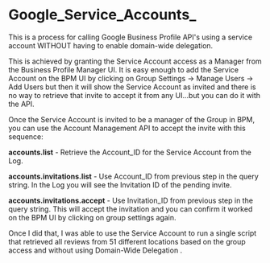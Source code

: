 # Google_Service_Accounts_

This is a process for calling Google Business Profile API's using a service account WITHOUT having to enable domain-wide delegation.

This is achieved by granting the Service Account access as a Manager from the Business Profile Manager UI.  It is easy enough to add the Service Account on the BPM UI by clicking on Group Settings -> Manage Users -> Add Users but then it will show the Service Account as invited and there is no way to retrieve that invite to accept it from any UI...but you can do it with the API.

Once the Service Account is invited to be a manager of the Group in BPM, you can use the Account Management API to accept the invite with this sequence:

**accounts.list** - Retrieve the Account_ID for the Service Account from the Log.

**accounts.invitations.list** - Use Account_ID from previous step in the query string. In the Log you will see the Invitation ID of the pending invite.

**accounts.invitations.accept** - Use Invitation_ID from previous step in the query string.
This will accept the invitation and you can confirm it worked on the BPM UI by clicking on group settings again.

Once I did that, I was able to use the Service Account to run a single script that retrieved all reviews from 51 different locations based on the group access and without using Domain-Wide Delegation .
